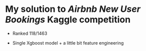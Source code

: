 # My solution to *Airbnb New User Bookings* Kaggle competition

* Ranked 118/1463

* Single Xgboost model + a little bit feature engineering
